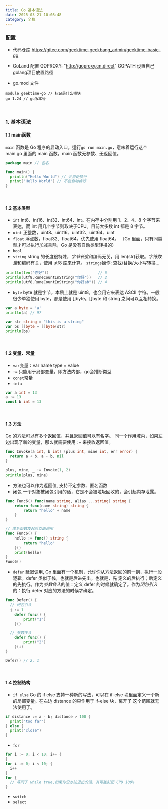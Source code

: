 ```yaml
---
title: Go 基本语法
date: 2025-03-21 10:08:48
category: 全栈
---
```


### 配置
- 代码仓库
https://gitee.com/geektime-geekbang_admin/geektime-basic-go

- GoLand 配置
GOPROXY: "http://goproxy.cn.direct"
GOPATH 设置自己golang项目放置路径

- go.mod 文件
```
module geektime-go // 标记是什么模块
go 1.24 // go版本号
```

<br/>


### 1. 基本语法
#### 1.1 main函数
`main` 函数是 Go 程序的启动入口。运行`go run main.go`，意味着运行这个 main.go
里面的 main 函数。main 函数无参数、无返回值。
```go
package main // 包名

func main() {
  println("Hello World") // 会自动换行
  print("Hello World") // 不会自动换行
}
```

<br/>

#### 1.2 基本类型
- `int` 
int8、int16、int32、int64、int。在内存中分别用 1、2、4、8 个字节来表达，而 int
用几个字节则取决于CPU。目前大多数 int 都是 8 字节。
- `uint` 
正整数，uint8、uint16、uint32、uint64、uint
- `float` 
浮点数，float32、float64。优先使用 float64。
（Go 里面，只有同类型才可以执行加减乘除，Go 是没有自动类型转换的）
- `bool`
- `string`
string 的长度很特殊，*字节长度*和编码无关，用 len(str)获取。*字符数量*和编码有关，使用 utf8 库来计算。
`strings`操作: 查找/替换/大小写转换...
```go
println(len("你好"))                      // 6
println(utf8.RuneCountInString("你好"))   // 2
println(utf8.RuneCountInString("你好ab")) // 4
```

- `byte`
byte 就是字节，本质上就是 uint8，也会用它来表达 ASCII 字符。一般很少单独使用 byte，都是使用 []byte。[]byte 和 string 之间可以互相转换。
```go
var a byte = 'a'
println(a) // 97

var str string = "this is a string"
var bs []byte = []byte(str)
println(bs)
```



<br/>

#### 1.2 变量、常量
- `var`变量：var name type = value
- `:=` 只能用于局部变量，即方法内部，go会推断类型
- `const`常量
- `iota`
```go
var a int = 13
a := 13
const b int = 13
```

<br/>

#### 1.3 方法
Go 的方法可以有多个返回值，并且返回值可以有名字。
同一个作用域内，如果左边出现了新的变量，那么就需要使用 `:=` 来接收返回值。
```go
func Invoke(a int, b int) (plus int, mine int, err error) {
  return a + b, a - b, nil
}

plus, mine, _ := Invoke(1, 2)
println(plus, mine)
```

- 方法也可以作为返回值, 支持不定参数、匿名函数
- 闭包
一个对象被闭包引用的话，它是不会被垃圾回收的，会引起内存泄露。
```go
func Func6() func(name string, alias ...string) string {
	return func(name string) string {
		return "hello" + name
	}
}

// 匿名函数发起后立即调用
func Func6() {
	hello := func() string {
		return "hello"
	}()
	print(hello)
}
Func6()
```

- `defer` 
延迟调用, Go 里面有一个机制，允许你从方法返回的前一刻，执行一段逻辑。defer 类似于栈，也就是后进先出。也就是，先
定义的后执行；后定义的先执行。作为*参数传入*的值：定义 defer 的时候就确定了。作为*闭包引入*的：执行 defer 对应的方法的时候才确定。
```go
func Defer() {
  // 闭包引入
  j := 1
	defer func() {
		print("1")
	}()

  // 参数传入
	defer func() {
		print("2")
	}(i)
}

Defer() // 2, 1
```

<br/>

#### 1.4 控制结构
- `if else`
Go 的 if else 支持一种新的写法，可以在 if-else 块里面定义一个新的局部变量。在右边 distance 的只作用于 if-else 块，离开了
这个范围就无法使用了。
```go
if distance := a - b; distance > 100 {
  print("too far")
} else {
  print("close")
}
```
- `for`
```go
for i := 0; i < 10; i++ {
}
for i := 0; i < 10; {
  i++
}
for {
  // 等同于 while true,如果你没办法退出的话，有可能引起 CPU 100%
}
```
- `switch`
- `select`
